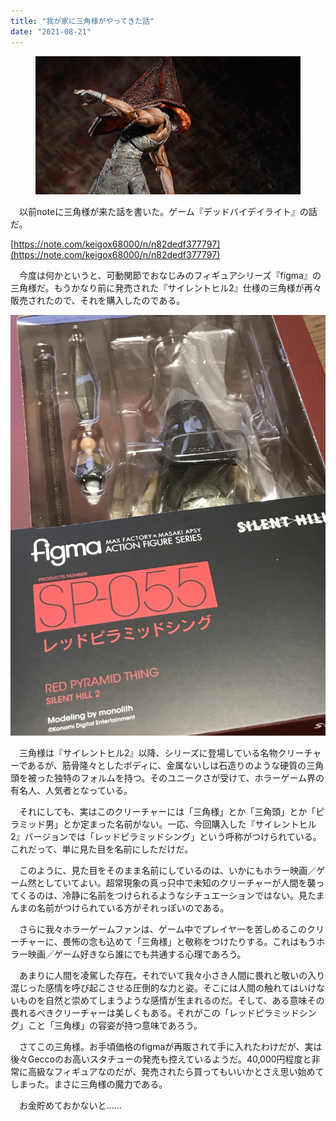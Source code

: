 ```yaml
---
title: "我が家に三角様がやってきた話"
date: "2021-08-21"
---
```


<figure>

![](assets/n721d1e4a89bf_ce20dfaf79b8b671d08f2fefce6b496b.png)

</figure>

　以前noteに三角様が来た話を書いた。ゲーム『デッドバイデイライト』の話だ。

[https://note.com/keigox68000/n/n82dedf377797](https://note.com/keigox68000/n/n82dedf377797)

　今度は何かというと、可動関節でおなじみのフィギュアシリーズ『figma』の三角様だ。もうかなり前に発売された『サイレントヒル2』仕様の三角様が再々販売されたので、それを購入したのである。

![画像1](assets/n721d1e4a89bf_picture_pc_d3058f450e71c02883a7ba31a04ca886.jpg)

　三角様は『サイレントヒル2』以降、シリーズに登場している名物クリーチャーであるが、筋骨隆々としたボディに、金属ないしは石造りのような硬質の三角頭を被った独特のフォルムを持つ。そのユニークさが受けて、ホラーゲーム界の有名人、人気者となっている。

　それにしても、実はこのクリーチャーには「三角様」とか「三角頭」とか「ピラミッド男」とか定まった名前がない。一応、今回購入した『サイレントヒル2』バージョンでは「レッドピラミッドシング」という呼称がつけられている。これだって、単に見た目を名前にしただけだ。

　このように、見た目をそのまま名前にしているのは、いかにもホラー映画／ゲーム然としていてよい。超常現象の真っ只中で未知のクリーチャーが人間を襲ってくるのは、冷静に名前をつけられるようなシチュエーションではない。見たまんまの名前がつけられている方がそれっぽいのである。

　さらに我々ホラーゲームファンは、ゲーム中でプレイヤーを苦しめるこのクリーチャーに、畏怖の念も込めて「三角様」と敬称をつけたりする。これはもうホラー映画／ゲーム好きなら誰にでも共通する心理であろう。

　あまりに人間を凌駕した存在。それでいて我々小さき人間に畏れと敬いの入り混じった感情を呼び起こさせる圧倒的な力と姿。そこには人間の触れてはいけないものを自然と崇めてしまうような感情が生まれるのだ。そして、ある意味その畏れるべきクリーチャーは美しくもある。それがこの「レッドピラミッドシング」こと「三角様」の容姿が持つ意味であろう。

　さてこの三角様。お手頃価格のfigmaが再販されて手に入れたわけだが、実は後々Geccoのお高いスタチューの発売も控えているようだ。40,000円程度と非常に高級なフィギュアなのだが、発売されたら買ってもいいかとさえ思い始めてしまった。まさに三角様の魔力である。

　お金貯めておかないと……
